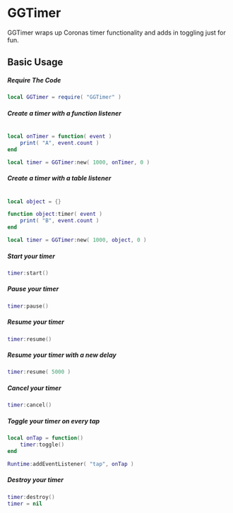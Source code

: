 GGTimer
============

GGTimer wraps up Coronas timer functionality and adds in toggling just for fun.
	
Basic Usage
-------------------------

##### Require The Code
```lua
local GGTimer = require( "GGTimer" )
```

##### Create a timer with a function listener
```lua

local onTimer = function( event )
	print( "A", event.count )
end

local timer = GGTimer:new( 1000, onTimer, 0 )
```

##### Create a timer with a table listener
```lua

local object = {}

function object:timer( event )
	print( "B", event.count )
end

local timer = GGTimer:new( 1000, object, 0 )
```

##### Start your timer
```lua
timer:start()
```

##### Pause your timer
```lua
timer:pause()
```

##### Resume your timer
```lua
timer:resume()
```

##### Resume your timer with a new delay
```lua
timer:resume( 5000 )
```

##### Cancel your timer
```lua
timer:cancel()
```

##### Toggle your timer on every tap
```lua
local onTap = function()
	timer:toggle()
end

Runtime:addEventListener( "tap", onTap )
```

##### Destroy your timer
```lua
timer:destroy()
timer = nil
```